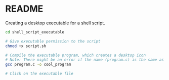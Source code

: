 # README

Creating a desktop executable for a shell script.

```sh
cd shell_script_executable

# Give executable permission to the script
chmod +x script.sh

# Compile the executable program, which creates a desktop icon
# Note: There might be an error if the name (program.c) is the same as the executable file (program), so change it to be different.
gcc program.c -o cool_program

# Click on the executable file
```